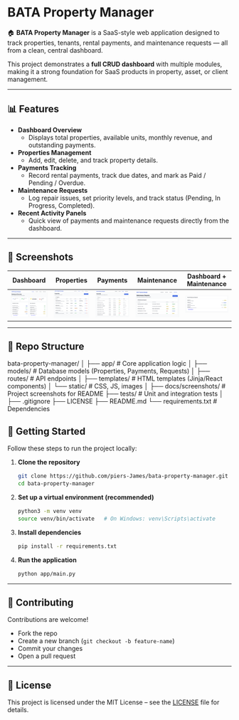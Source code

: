 # BATA Property Manager

🏠 **BATA Property Manager** is a SaaS-style web application designed to track properties, tenants, rental payments, and maintenance requests — all from a clean, central dashboard.  

This project demonstrates a **full CRUD dashboard** with multiple modules, making it a strong foundation for SaaS products in property, asset, or client management.

---

## 📊 Features
- **Dashboard Overview**  
  - Displays total properties, available units, monthly revenue, and outstanding payments.  
- **Properties Management**  
  - Add, edit, delete, and track property details.  
- **Payments Tracking**  
  - Record rental payments, track due dates, and mark as Paid / Pending / Overdue.  
- **Maintenance Requests**  
  - Log repair issues, set priority levels, and track status (Pending, In Progress, Completed).  
- **Recent Activity Panels**  
  - Quick view of payments and maintenance requests directly from the dashboard.  

---

## 📸 Screenshots

| Dashboard | Properties | Payments | Maintenance | Dashboard + Maintenance |
| :-: | :-: | :-: | :-: | :-: |
| ![Dashboard](./docs/screenshots/dashboard.png) | ![Properties](./docs/screenshots/properties.png) | ![Payments](./docs/screenshots/payments.png) | ![Maintenance](./docs/screenshots/maintenance.png) | ![Dashboard + Maintenance](./docs/screenshots/dashboardmaintenance.png) |


---

## 📂 Repo Structure

bata-property-manager/
│
├── app/                     # Core application logic
│   ├── models/              # Database models (Properties, Payments, Requests)
│   ├── routes/              # API endpoints
│   ├── templates/           # HTML templates (Jinja/React components)
│   └── static/              # CSS, JS, images
│
├── docs/screenshots/        # Project screenshots for README
├── tests/                   # Unit and integration tests
│
├── .gitignore
├── LICENSE
├── README.md
└── requirements.txt         # Dependencies

## 🚀 Getting Started

Follow these steps to run the project locally:

1. **Clone the repository**
   ```bash
   git clone https://github.com/piers-James/bata-property-manager.git
   cd bata-property-manager

   ```

2. **Set up a virtual environment (recommended)**
   ```bash
   python3 -m venv venv
   source venv/bin/activate   # On Windows: venv\Scripts\activate

    ```
   
3. **Install dependencies**
   ```bash
   pip install -r requirements.txt

   ```

4. **Run the application**
   ```bash
   python app/main.py

 ---

## 🤝 Contributing  
Contributions are welcome!  
- Fork the repo  
- Create a new branch (`git checkout -b feature-name`)  
- Commit your changes  
- Open a pull request  

---

## 📄 License
This project is licensed under the MIT License – see the [LICENSE](LICENSE) file for details.



